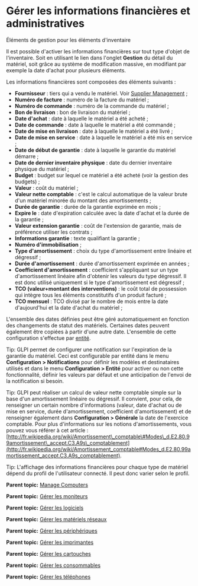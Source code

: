 Gérer les informations financières et administratives
=====================================================

Éléments de gestion pour les éléments d'inventaire

Il est possible d'activer les informations financières sur tout type
d'objet de l'inventaire. Soit en utilisant le lien dans l'onglet
**Gestion** du détail du matériel, soit grâce au système de modification
massive, en modifiant par exemple la date d'achat pour plusieurs
éléments.

Les informations financières sont composées des éléments suivants :

-   **Fournisseur** : tiers qui a vendu le matériel. Voir [Supplier
    Management](management_supplier.html "Suppliers are managed via menu Management > Suppliers")
    ;
-   **Numéro de facture** : numéro de la facture du matériel ;
-   **Numéro de commande** : numéro de la commande du matériel ;
-   **Bon de livraison** : bon de livraison du matériel ;
-   **Date d'achat** : date à laquelle le matériel a été acheté ;
-   **Date de commande** : date à laquelle le matériel a été commandé ;
-   **Date de mise en livraison** : date à laquelle le matériel a été
    livré ;
-   **Date de mise en service** : date à laquelle le matériel a été mis
    en service ;
-   **Date de début de garantie** : date à laquelle le garantie du
    matériel démarre ;
-   **Date de dernier inventaire physique** : date du dernier inventaire
    physique du matériel ;
-   **Budget** : budget sur lequel ce matériel a été acheté (voir la
    gestion des budgets) ;
-   **Valeur** : coût du matériel ;
-   **Valeur nette comptable** : c'est le calcul automatique de la
    valeur brute d'un matériel minorée du montant des amortissements ;
-   **Durée de garantie** : durée de la garantie exprimée en mois ;
-   **Expire le** : date d'expiration calculée avec la date d'achat et
    la durée de la garantie ;
-   **Valeur extension garantie** : coût de l'extension de garantie,
    mais de préférence utiliser les contrats ;
-   **Informations garantie** : texte qualifiant la garantie ;
-   **Numéro d'immobilisation** ;
-   **Type d'amortissement** : choix du type d'amortissement entre
    linéaire et dégressif ;
-   **Durée d'amortissement** : durée d'amortissement exprimée en années
    ;
-   **Coefficient d'amortissement** : coefficient s'appliquant sur un
    type d'amortissement linéaire afin d'obtenir les valeurs du type
    dégressif. Il est donc utilisé uniquement si le type d'amortissement
    est dégressif ;
-   **TCO (valeur+montant des interventions)** : le coût total de
    possession qui intègre tous les éléments constitutifs d'un produit
    facturé ;
-   **TCO mensuel** : TCO divisé par le nombre de mois entre la date
    d'aujourd'hui et la date d'achat du matériel ;

L'ensemble des dates définies peut être géré automatiquement en fonction
des changements de statut des matériels. Certaines dates peuvent
également être copiées à partir d'une autre date. L'ensemble de cette
configuration s'effectue par
[entité](administration_entity_delegation.dita).

Tip: GLPI permet de configurer une notification sur l'expiration de la
garantie du matériel. Ceci est configurable par entité dans le menu
**Configuration \> Notifications** pour définir les modèles et
destinataires utilisés et dans le menu **Configuration \> Entité** pour
activer ou non cette fonctionnalité, définir les valeurs par défaut et
une anticipation de l'envoi de la notification si besoin.

Tip: GLPI peut réaliser un calcul de valeur nette comptable simple sur
la base d'un amortissement linéaire ou dégressif. Il convient, pour
cela, de renseigner un certain nombre d'informations (valeur, date
d'achat ou de mise en service, durée d'amortissement, coefficient
d'amortissement) et de renseigner également dans **Configuration \>
Générale** la date de l'exercice comptable. Pour plus d'informations sur
les notions d'amortissements, vous pouvez vous référer à cet article :
[http://fr.wikipedia.org/wiki/Amortissement\_comptable\#Modes\_d.E2.80.99amortissement\_accept.C3.A9s\_comptablement](http://fr.wikipedia.org/wiki/Amortissement_comptable#Modes_d.E2.80.99amortissement_accept.C3.A9s_comptablement).

Tip: L'affichage des informations financières pour chaque type de
matériel dépend du profil de l'utilisateur connecté. Il peut donc varier
selon le profil.

**Parent topic:** [Manage
Computers](../glpi/inventory_computer.html "Computers are managed from the menu Assets > Computers")

**Parent topic:** [Gérer les
moniteurs](../glpi/inventory_monitor.html "Les moniteurs se gèrent depuis le menu Parc > Moniteurs")

**Parent topic:** [Gérer les
logiciels](../glpi/inventory_software.html "Les logiciels se gèrent depuis le menu Parc > Logiciel")

**Parent topic:** [Gérer les matériels
réseaux](../glpi/inventory_networking.html "Les matériels réseaux se gèrent depuis le menu Parc > Réseaux")

**Parent topic:** [Gérer les
périphériques](../glpi/inventory_peripheral.html "Les périphériques se gèrent depuis le menu Parc > Périphériques")

**Parent topic:** [Gérer les
imprimantes](../glpi/inventory_printer.html "Les imprimantes se gèrent depuis le menu Parc > Imprimantes")

**Parent topic:** [Gérer les
cartouches](../glpi/inventory_cartridge.html "Les cartouches dans GLPI, caractéristiques et utilisation")

**Parent topic:** [Gérer les
consommables](../glpi/inventory_consumable.html "Les consommables se gèrent depuis le menu Parc > Consommables")

**Parent topic:** [Gérer les
téléphones](../glpi/inventory_phone.html "Les téléphones se gèrent depuis le menu Parc > Téléphones ;")
